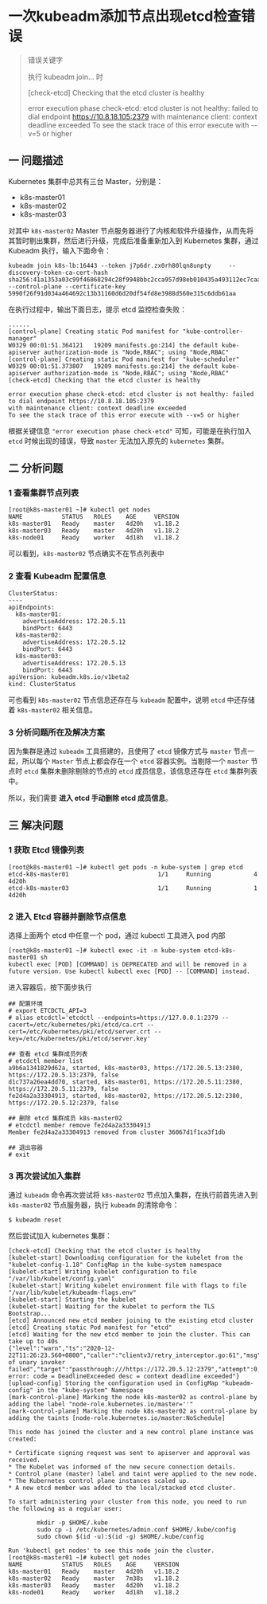 # 一次kubeadm添加节点出现etcd检查错误

> 错误关键字
>
> 执行 kubeadm join... 时
>
> [check-etcd] Checking that the etcd cluster is healthy
>
> error execution phase check-etcd: etcd cluster is not healthy: failed to dial endpoint https://10.8.18.105:2379 with maintenance client: context deadline exceeded To see the stack trace of this error execute with --v=5 or higher

## 一 问题描述

Kubernetes 集群中总共有三台 Master，分别是：

- k8s-master01
- k8s-master02
- k8s-master03

对其中 `k8s-master02`
 Master 节点服务器进行了内核和软件升级操作，从而先将其暂时剔出集群，然后进行升级，完成后准备重新加入到 Kubernetes 集群，通过 Kubeadm 执行，输入下面命令：

```
kubeadm join k8s-lb:16443 --token j7p6dr.zx0rh80lqn8unpty     --discovery-token-ca-cert-hash sha256:41a1353a03c99f46868294c28f9948bbc2cca957d98eb010435a493112ec7caa     --control-plane --certificate-key 5990f26f91d034a464692c13b31160d6d20df54fd8e3988d560e315c6ddb61aa
```

在执行过程中，输出下面日志，提示 etcd 监控检查失败：

```
......
[control-plane] Creating static Pod manifest for "kube-controller-manager"
W0329 00:01:51.364121   19209 manifests.go:214] the default kube-apiserver authorization-mode is "Node,RBAC"; using "Node,RBAC"
[control-plane] Creating static Pod manifest for "kube-scheduler"
W0329 00:01:51.373807   19209 manifests.go:214] the default kube-apiserver authorization-mode is "Node,RBAC"; using "Node,RBAC"
[check-etcd] Checking that the etcd cluster is healthy

error execution phase check-etcd: etcd cluster is not healthy: failed to dial endpoint https://10.8.18.105:2379 
with maintenance client: context deadline exceeded
To see the stack trace of this error execute with --v=5 or higher
```

根据关键信息 `"error execution phase check-etcd"`
 可知，可能是在执行加入 `etcd`
 时候出现的错误，导致 `master`
 无法加入原先的 `kubernetes`
 集群。

## 二 分析问题

### 1 查看集群节点列表

```
[root@k8s-master01 ~]# kubectl get nodes
NAME           STATUS   ROLES    AGE     VERSION
k8s-master01   Ready    master   4d20h   v1.18.2
k8s-master03   Ready    master   4d20h   v1.18.2
k8s-node01     Ready    worker   4d18h   v1.18.2
```

可以看到，`k8s-master02`
 节点确实不在节点列表中

### 2 查看 Kubeadm 配置信息

```
ClusterStatus:
----
apiEndpoints:
  k8s-master01:
    advertiseAddress: 172.20.5.11
    bindPort: 6443
  k8s-master02:
    advertiseAddress: 172.20.5.12
    bindPort: 6443
  k8s-master03:
    advertiseAddress: 172.20.5.13
    bindPort: 6443
apiVersion: kubeadm.k8s.io/v1beta2
kind: ClusterStatus
```

可也看到 `k8s-master02`
 节点信息还存在与 `kubeadm`
 配置中，说明 `etcd`
 中还存储着 `k8s-master02`
 相关信息。

### 3 分析问题所在及解决方案

因为集群是通过 `kubeadm`
 工具搭建的，且使用了 `etcd`
 镜像方式与 `master`
 节点一起，所以每个 `Master`
 节点上都会存在一个 `etcd`
 容器实例。当剔除一个 `master`
 节点时 `etcd`
 集群未删除剔除的节点的 `etcd`
 成员信息，该信息还存在 `etcd`
 集群列表中。

所以，我们需要 **进入 etcd 手动删除 etcd 成员信息**。

## 三 解决问题

### 1 获取 Etcd 镜像列表

```
[root@k8s-master01 ~]# kubectl get pods -n kube-system | grep etcd
etcd-k8s-master01                         1/1     Running            4          4d20h
etcd-k8s-master03                         1/1     Running            1          4d20h
```

### 2 进入 Etcd 容器并删除节点信息

选择上面两个 etcd 中任意一个 pod，通过 kubectl 工具进入 pod 内部

```
[root@k8s-master01 ~]# kubectl exec -it -n kube-system etcd-k8s-master01 sh
kubectl exec [POD] [COMMAND] is DEPRECATED and will be removed in a future version. Use kubectl kubectl exec [POD] -- [COMMAND] instead.
```

进入容器后，按下面步执行

```
## 配置环境
# export ETCDCTL_API=3
# alias etcdctl='etcdctl --endpoints=https://127.0.0.1:2379 --cacert=/etc/kubernetes/pki/etcd/ca.crt --cert=/etc/kubernetes/pki/etcd/server.crt --key=/etc/kubernetes/pki/etcd/server.key'

## 查看 etcd 集群成员列表
# etcdctl member list
a9b6a1341829d62a, started, k8s-master03, https://172.20.5.13:2380, https://172.20.5.13:2379, false
d1c737a26ea4dd70, started, k8s-master01, https://172.20.5.11:2380, https://172.20.5.11:2379, false
fe2d4a2a33304913, started, k8s-master02, https://172.20.5.12:2380, https://172.20.5.12:2379, false

## 删除 etcd 集群成员 k8s-master02
# etcdctl member remove fe2d4a2a33304913
Member fe2d4a2a33304913 removed from cluster 36067d1f1ca3f1db

## 退出容器
# exit
```

### 3 再次尝试加入集群

通过 `kubeadm`
 命令再次尝试将 `k8s-master02`
 节点加入集群，在执行前首先进入到 `k8s-master02`
 节点服务器，执行 `kubeadm`
 的清除命令：

```
$ kubeadm reset
```

然后尝试加入 kubernetes 集群：

```
[check-etcd] Checking that the etcd cluster is healthy
[kubelet-start] Downloading configuration for the kubelet from the "kubelet-config-1.18" ConfigMap in the kube-system namespace
[kubelet-start] Writing kubelet configuration to file "/var/lib/kubelet/config.yaml"
[kubelet-start] Writing kubelet environment file with flags to file "/var/lib/kubelet/kubeadm-flags.env"
[kubelet-start] Starting the kubelet
[kubelet-start] Waiting for the kubelet to perform the TLS Bootstrap...
[etcd] Announced new etcd member joining to the existing etcd cluster
[etcd] Creating static Pod manifest for "etcd"
[etcd] Waiting for the new etcd member to join the cluster. This can take up to 40s
{"level":"warn","ts":"2020-12-22T11:26:23.560+0800","caller":"clientv3/retry_interceptor.go:61","msg":"retrying of unary invoker failed","target":"passthrough:///https://172.20.5.12:2379","attempt":0,"error":"rpc error: code = DeadlineExceeded desc = context deadline exceeded"}
[upload-config] Storing the configuration used in ConfigMap "kubeadm-config" in the "kube-system" Namespace
[mark-control-plane] Marking the node k8s-master02 as control-plane by adding the label "node-role.kubernetes.io/master=''"
[mark-control-plane] Marking the node k8s-master02 as control-plane by adding the taints [node-role.kubernetes.io/master:NoSchedule]

This node has joined the cluster and a new control plane instance was created:

* Certificate signing request was sent to apiserver and approval was received.
* The Kubelet was informed of the new secure connection details.
* Control plane (master) label and taint were applied to the new node.
* The Kubernetes control plane instances scaled up.
* A new etcd member was added to the local/stacked etcd cluster.

To start administering your cluster from this node, you need to run the following as a regular user:

        mkdir -p $HOME/.kube
        sudo cp -i /etc/kubernetes/admin.conf $HOME/.kube/config
        sudo chown $(id -u):$(id -g) $HOME/.kube/config

Run 'kubectl get nodes' to see this node join the cluster.
[root@k8s-master01 ~]# kubectl get nodes
NAME           STATUS   ROLES    AGE     VERSION
k8s-master01   Ready    master   4d20h   v1.18.2
k8s-master02   Ready    master   7m38s   v1.18.2
k8s-master03   Ready    master   4d20h   v1.18.2
k8s-node01     Ready    worker   4d18h   v1.18.2
```

